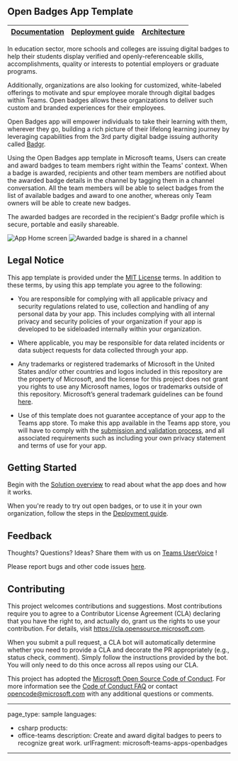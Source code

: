 ## Open Badges App Template

| [Documentation](https://github.com/OfficeDev/microsoft-teams-apps-openbadges/wiki) | [Deployment guide](https://github.com/OfficeDev/microsoft-teams-apps-openbadges/wiki/Deployment-guide) | [Architecture](https://github.com/OfficeDev/microsoft-teams-apps-openbadges/wiki/Solution-Overview)
|--|--|--|

In education sector, more schools and colleges are issuing digital badges to help their students display verified and openly-referenceable skills, accomplishments, quality or interests  to potential employers or graduate programs.

Additionally, organizations are also looking for customized, white-labeled offerings to motivate and spur employee morale through digital badges within Teams. Open badges allows these organizations to deliver such custom and branded experiences for their employees.

Open Badges app will empower individuals to take their learning with them, wherever they go, building a rich picture of their lifelong learning journey by leveraging capabilities from the 3rd party digital badge issuing authority called [Badgr](https://badgr.org/).


Using the Open Badges app template in Microsoft teams, Users can create and award badges to team members right within the Teams' context. When a badge is awarded,  recipients and other team members are notified about the awarded badge details in the channel by tagging them in a channel conversation. All the team members will be able to select badges from the list of available badges and award to one another, whereas only Team owners will be able to create new badges.

The awarded badges are recorded in the recipient's Badgr profile which is secure, portable and easily shareable.

![App Home screen](https://github.com/OfficeDev/microsoft-teams-apps-openbadges/wiki/Images/Open_Badges_01.png)
![Awarded badge is shared in a channel](https://github.com/OfficeDev/microsoft-teams-apps-openbadges/wiki/Images/Open_Badges_02.png)

## Legal Notice
This app template is provided under the [MIT License](https://github.com/OfficeDev/microsoft-teams-apps-openbadges/blob/master/LICENSE) terms.  In addition to these terms, by using this app template you agree to the following:

-	You are responsible for complying with all applicable privacy and security regulations related to use, collection and handling of any personal data by your app.  This includes complying with all internal privacy and security policies of your organization if your app is developed to be sideloaded internally within your organization.

-	Where applicable, you may be responsible for data related incidents or data subject requests for data collected through your app.

-	Any trademarks or registered trademarks of Microsoft in the United States and/or other countries and logos included in this repository are the property of Microsoft, and the license for this project does not grant you rights to use any Microsoft names, logos or trademarks outside of this repository.  Microsoft’s general trademark guidelines can be found [here](https://www.microsoft.com/en-us/legal/intellectualproperty/trademarks/usage/general.aspx).

-	Use of this template does not guarantee acceptance of your app to the Teams app store.  To make this app available in the Teams app store, you will have to comply with the [submission and validation process](https://docs.microsoft.com/en-us/microsoftteams/platform/concepts/deploy-and-publish/appsource/publish), and all associated requirements such as including your own privacy statement and terms of use for your app.

## Getting Started

Begin with the [Solution overview](https://github.com/OfficeDev/microsoft-teams-apps-openbadges/wiki/Solution-Overview) to read about what the app does and how it works.

When you're ready to try out open badges, or to use it in your own organization, follow the steps in the [Deployment guide](https://github.com/OfficeDev/microsoft-teams-apps-openbadges/wiki/Deployment-guide).

## **Feedback**

Thoughts? Questions? Ideas? Share them with us on [Teams UserVoice](https://microsoftteams.uservoice.com/forums/555103-public) !

Please report bugs and other code issues [here](https://github.com/OfficeDev/microsoft-teams-apps-openbadges/issues/new).

## Contributing

This project welcomes contributions and suggestions.  Most contributions require you to agree to a
Contributor License Agreement (CLA) declaring that you have the right to, and actually do, grant us
the rights to use your contribution. For details, visit https://cla.opensource.microsoft.com.

When you submit a pull request, a CLA bot will automatically determine whether you need to provide
a CLA and decorate the PR appropriately (e.g., status check, comment). Simply follow the instructions
provided by the bot. You will only need to do this once across all repos using our CLA.

This project has adopted the [Microsoft Open Source Code of Conduct](https://opensource.microsoft.com/codeofconduct/).
For more information see the [Code of Conduct FAQ](https://opensource.microsoft.com/codeofconduct/faq/) or
contact [opencode@microsoft.com](mailto:opencode@microsoft.com) with any additional questions or comments.

---
page_type: sample
languages:
- csharp
products:
- office-teams
description: Create and award digital badges to peers to recognize great work.
urlFragment: microsoft-teams-apps-openbadges
---
